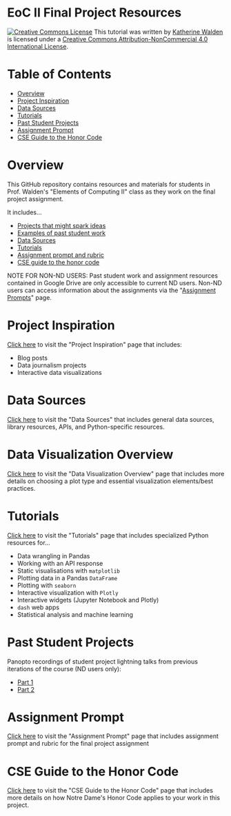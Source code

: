 # EoC II Final Project Resources

<a href="http://creativecommons.org/licenses/by-nc/4.0/" rel="license"><img style="border-width: 0;" src="https://i.creativecommons.org/l/by-nc/4.0/88x31.png" alt="Creative Commons License" /></a>
This tutorial was written by <a href="https://github.com/kwaldenphd">Katherine Walden</a> is licensed under a <a href="http://creativecommons.org/licenses/by-nc/4.0/" rel="license">Creative Commons Attribution-NonCommercial 4.0 International License</a>.

# Table of Contents

- [Overview](#overview)
- [Project Inspiration](#project-inspiration)
- [Data Sources](#data-sources)
- [Tutorials](#tutorials)
- [Past Student Projects](#past-student-projects)
- [Assignment Prompt](#assignment-prompt)
- [CSE Guide to the Honor Code](#cse-guide-to-the-honor-code)

# Overview

This GitHub repository contains resources and materials for students in Prof. Walden's "Elements of Computing II" class as they work on the final project assignment.

It includes...
- [Projects that might spark ideas](https://github.com/kwaldenphd/eoc-final-project-resources/blob/main/inspiration.md)
- [Examples of past student work]()
- [Data Sources](https://github.com/kwaldenphd/eoc-final-project-resources/blob/main/data-sources.md)
- [Tutorials](https://github.com/kwaldenphd/eoc-final-project-resources/blob/main/tutorials.md)
- [Assignment prompt and rubric](https://github.com/kwaldenphd/eoc-final-project-resources/blob/main/assignment-prompt.md)
- [CSE guide to the honor code](https://github.com/kwaldenphd/eoc-final-project-resources/blob/main/honor-code.md)

NOTE FOR NON-ND USERS: Past student work and assignment resources contained in Google Drive are only accessible to current ND users. Non-ND users can access information about the assignments via the "[Assignment Prompts]()" page.

# Project Inspiration

[Click here](https://github.com/kwaldenphd/eoc-final-project-resources/blob/main/inspiration.md) to visit the "Project Inspiration" page that includes:
- Blog posts
- Data journalism projects
- Interactive data visualizations

# Data Sources

[Click here](https://github.com/kwaldenphd/eoc-final-project-resources/blob/main/data-sources.md) to visit the "Data Sources" that includes general data sources, library resources, APIs, and Python-specific resources.

# Data Visualization Overview

[Click here](https://github.com/kwaldenphd/eoc-final-project-resources/blob/main/data-viz-overview.md) to visit the "Data Visualization Overview" page that includes more details on choosing a plot type and essential visualization elements/best practices.

# Tutorials

[Click here](https://github.com/kwaldenphd/eoc-final-project-resources/blob/main/tutorials.md) to visit the "Tutorials" page that includes specialized Python resources for...
- Data wrangling in Pandas
- Working with an API response
- Static visualisations with `matplotlib`
- Plotting data in a Pandas `DataFrame`
- Plotting with `seaborn`
- Interactive visualization with `Plotly`
- Interactive widgets (Jupyter Notebook and Plotly)
- `dash` web apps
- Statistical analysis and machine learning

# Past Student Projects

Panopto recordings of student project lightning talks from previous iterations of the course (ND users only):
- [Part 1](https://notredame.hosted.panopto.com/Panopto/Pages/Viewer.aspx?id=b6132418-cb69-478a-a105-ad1e017abc2c)
- [Part 2](https://notredame.hosted.panopto.com/Panopto/Pages/Viewer.aspx?id=587f9636-56ec-49e1-a0ec-ad20017b4857)

# Assignment Prompt

[Click here](https://github.com/kwaldenphd/eoc-final-project-resources/blob/main/assignment-prompt.md) to visit the "Assignment Prompt" page that includes assignment prompt and rubric for the final project assignment

# CSE Guide to the Honor Code

[Click here](https://github.com/kwaldenphd/eoc-final-project-resources/blob/main/honor-code.md) to visit the "CSE Guide to the Honor Code" page that includes more details on how Notre Dame's Honor Code applies to your work in this project.

